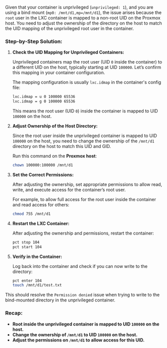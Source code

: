 Given that your container is unprivileged (`unprivileged: 1`), and you are using a bind mount (`mp0: /mnt/d1,mp=/mnt/d1`), the issue arises because the `root` user in the LXC container is mapped to a non-root UID on the Proxmox host. You need to adjust the ownership of the directory on the host to match the UID mapping of the unprivileged root user in the container.

### Step-by-Step Solution:

1. **Check the UID Mapping for Unprivileged Containers:**

   Unprivileged containers map the root user (UID `0` inside the container) to a different UID on the host, typically starting at UID `100000`. Let’s confirm this mapping in your container configuration.

   The mapping configuration is usually `lxc.idmap` in the container's config file:
   ```bash
   lxc.idmap = u 0 100000 65536
   lxc.idmap = g 0 100000 65536
   ```

   This means the root user (UID `0`) inside the container is mapped to UID `100000` on the host.

2. **Adjust Ownership of the Host Directory:**

   Since the root user inside the unprivileged container is mapped to UID `100000` on the host, you need to change the ownership of the `/mnt/d1` directory on the host to match this UID and GID.

   Run this command on the **Proxmox host**:
   ```bash
   chown 100000:100000 /mnt/d1
   ```

3. **Set the Correct Permissions:**

   After adjusting the ownership, set appropriate permissions to allow read, write, and execute access for the container’s root user.

   For example, to allow full access for the root user inside the container and read access for others:
   ```bash
   chmod 755 /mnt/d1
   ```

4. **Restart the LXC Container:**

   After adjusting the ownership and permissions, restart the container:
   ```bash
   pct stop 104
   pct start 104
   ```

5. **Verify in the Container:**

   Log back into the container and check if you can now write to the directory:
   ```bash
   pct enter 104
   touch /mnt/d1/test.txt
   ```

This should resolve the `Permission denied` issue when trying to write to the bind-mounted directory in the unprivileged container.

### Recap:
- **Root inside the unprivileged container is mapped to UID `100000` on the host.**
- **Change the ownership of `/mnt/d1` to UID `100000` on the host.**
- **Adjust the permissions on `/mnt/d1` to allow access for this UID.**

